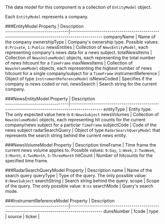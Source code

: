 ﻿The data model for this component is a collection of `EntityModel` object.

Each `EntityModel` represents a company.

###EntityModel
Property 						| Description											
--------------------------------|----------------------------------------------------------------------------------------------
companyName						| Name of the company
ownershipType					| Company's ownership type. Possible values: `0:Private`, `1:Public`
newsEntities					| Collection of `NewsEntityModel`, each representing company's news data for a news subject.
totalNewsItems					| Collection of `NewsVolumeModel` objects, each representing the total number of news hitcount for a `TimeFrame`
maxNewsItems					| Collection of `NewsVolumeModel` objects, each representing the highest number of news hitcount for a single company/subject for a `TimeFrame`
instrumentReference				| Object of type `InstrumentReferenceModel`
isNewsCoded						| Specifies if the company is news coded or not.
newsSearch						| Search string for the current company.

###NewsEntityModel
Property 						| Description											
--------------------------------|----------------------------------------------------------------------------------------------
entityType						| Entity type. The only expected value here is `0:NewsSubject`
newsVolumes						| Collection of `NewsVolumeModel` objects, each representing hit counts for the current company/news subject for a particlar `TimeFrame`
subjectCode						| Code of the news subject
radarSearchQuery				| Object of type `RadarSearchQueryModel` that represents the search string behind the current news entity.

###NewsVolumeModel
Property						| Description
timeFrame						| Time frame the current news volume applies to. Possible values: `0:Day`, `1:Week`, `2:TwoWeek`, `3:Month`, `4:TwoMonth`, `5:ThreeMonth`
hitCount						| Number of hitcounts for the specified time frame.

###RadarSearchQueryModel
Property						| Description
name							| Name of the search query
queryType						| Type of the query. The only possible value: `0:NewsSubject`
searchString					| Search string behind the query.
scope							| Scope of the query. The only possible value: `0:ns`
searchMode						| Query's search mode.

###InstrumentReferenceModel
Property 						| Description											
--------------------------------|----------------------------------------------------------------------------------------------
dunsNumber						| 
fcode							| 
type							| 
source							| 
ticker							| 

